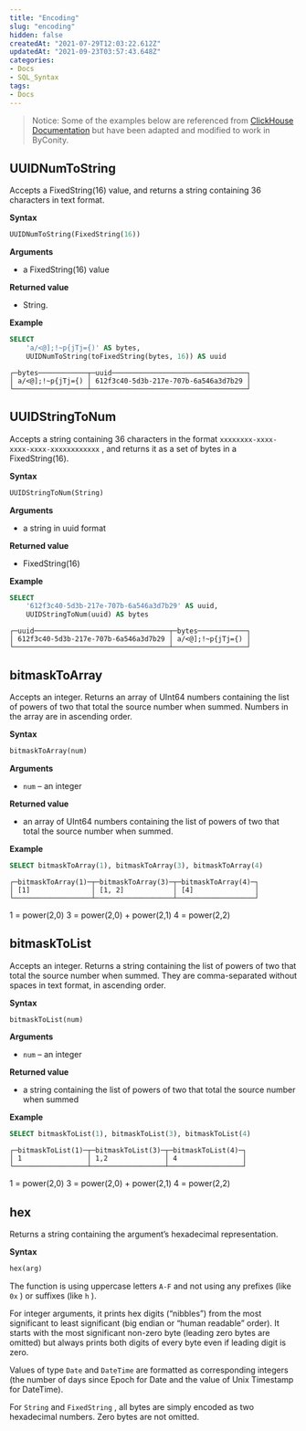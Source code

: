 ```yaml
---
title: "Encoding"
slug: "encoding"
hidden: false
createdAt: "2021-07-29T12:03:22.612Z"
updatedAt: "2021-09-23T03:57:43.648Z"
categories:
- Docs
- SQL_Syntax
tags:
- Docs
---
```

> Notice:
Some of the examples below are referenced from [ClickHouse Documentation](https://clickhouse.com/docs/en/sql-reference/functions/) but have been adapted and modified to work in ByConity.

## UUIDNumToString
Accepts a FixedString(16) value, and returns a string containing 36 characters in text format.

**Syntax**

```sql
UUIDNumToString(FixedString(16))
```

**Arguments**
- a FixedString(16) value

**Returned value**
- String.

**Example**

```sql
SELECT
    'a/<@];!~p{jTj={)' AS bytes,
    UUIDNumToString(toFixedString(bytes, 16)) AS uuid
```

```plain%20text
┌─bytes────────────┬─uuid─────────────────────────────────┐
│ a/<@];!~p{jTj={) │ 612f3c40-5d3b-217e-707b-6a546a3d7b29 │
└──────────────────┴──────────────────────────────────────┘
```

## UUIDStringToNum
Accepts a string containing 36 characters in the format `xxxxxxxx-xxxx-xxxx-xxxx-xxxxxxxxxxxx` , and returns it as a set of bytes in a FixedString(16).

**Syntax**

```sql
UUIDStringToNum(String)
```

**Arguments**
- a string in uuid format

**Returned value**
- FixedString(16)

**Example**

```sql
SELECT
    '612f3c40-5d3b-217e-707b-6a546a3d7b29' AS uuid,
    UUIDStringToNum(uuid) AS bytes
```

```plain%20text
┌─uuid─────────────────────────────────┬─bytes────────────┐
│ 612f3c40-5d3b-217e-707b-6a546a3d7b29 │ a/<@];!~p{jTj={) │
└──────────────────────────────────────┴──────────────────┘
```

## bitmaskToArray
Accepts an integer. Returns an array of UInt64 numbers containing the list of powers of two that total the source number when summed. Numbers in the array are in ascending order.

**Syntax**

```sql
bitmaskToArray(num)
```

**Arguments**
- `num` – an integer

**Returned value**
- an array of UInt64 numbers containing the list of powers of two that total the source number when summed.

**Example**

```sql
SELECT bitmaskToArray(1), bitmaskToArray(3), bitmaskToArray(4)
```

```plain%20text
┌─bitmaskToArray(1)─┬─bitmaskToArray(3)─┬─bitmaskToArray(4)─┐
│ [1]               │ [1, 2]            │ [4]               │
└───────────────────┴───────────────────┴───────────────────┘
```
1 = power(2,0)
3 = power(2,0) + power(2,1)
4 = power(2,2)

## bitmaskToList
Accepts an integer. Returns a string containing the list of powers of two that total the source number when summed. They are comma-separated without spaces in text format, in ascending order.

**Syntax**

```sql
bitmaskToList(num)
```

**Arguments**
- `num` – an integer

**Returned value**
- a string containing the list of powers of two that total the source number when summed

**Example**

```sql
SELECT bitmaskToList(1), bitmaskToList(3), bitmaskToList(4)
```

```plain%20text
┌─bitmaskToList(1)─┬─bitmaskToList(3)─┬─bitmaskToList(4)─┐
│ 1                │ 1,2              │ 4                │
└──────────────────┴──────────────────┴──────────────────┘
```
1 = power(2,0)
3 = power(2,0) + power(2,1)
4 = power(2,2)

## hex
Returns a string containing the argument’s hexadecimal representation.

**Syntax**

```sql
hex(arg)
```
The function is using uppercase letters `A-F` and not using any prefixes (like `0x` ) or suffixes (like `h` ).

For integer arguments, it prints hex digits (“nibbles”) from the most significant to least significant (big endian or “human readable” order). It starts with the most significant non-zero byte (leading zero bytes are omitted) but always prints both digits of every byte even if leading digit is zero.

Values of type `Date` and `DateTime` are formatted as corresponding integers (the number of days since Epoch for Date and the value of Unix Timestamp for DateTime).

For `String` and `FixedString` , all bytes are simply encoded as two hexadecimal numbers. Zero bytes are not omitted.

<!-- Values of floating point and Decimal types are encoded as their representation in memory. As we support little endian architecture, they are encoded in little endian. Zero leading/trailing bytes are not omitted.

**Arguments**
- `arg` — A value to convert to hexadecimal. Types: String, UInts, Date or DateTime. 
<!-- TODO: FLOAT & Decimal is not support by cnch

**Returned value**
- A string with the hexadecimal representation of the argument. Type: `String` .

**Example**

```sql
SELECT hex('a'), hex(1), hex(toDate('2019-01-01')), hex(toDateTime('2019-01-01 00:00:00'))
```

```plain%20text
┌─hex('a')─┬─hex(1)─┬─hex(toDate('2019-01-01'))─┬─hex(toDateTime('2019-01-01 00:00:00'))─┐
│ 61       │ 01     │ 45E9                      │ 5C2A3D00                               │
└──────────┴────────┴───────────────────────────┴────────────────────────────────────────┘
```
<!-- TODO: NOT SUPPORT BY CNCH

```sql
SELECT hex(toFloat32(number)) as hex_presentation FROM numbers(15, 2);
```

```plain%20text
┌─hex_presentation─┐
│ 00007041         │
│ 00008041         │
└──────────────────┘
```

```sql
SELECT hex(toFloat64(number)) as hex_presentation FROM numbers(15, 2);
```

```plain%20text
┌─hex_presentation─┐
│ 0000000000002E40 │
│ 0000000000003040 │
└──────────────────┘
```
## unhex
Performs the opposite operation of `hex`. It interprets each pair of hexadecimal digits (in the argument) as a number and converts it to the byte represented by the number. The return value is a binary string (BLOB).

If you want to convert the result to a number, you can use the `reverse` and `reinterpretAs<Type>` functions.

!!! note "Note"

If `unhex` is invoked from within the `gateway-client` , binary strings display using UTF-8.

**Syntax**

```sql
unhex(arg)
```

**Arguments**
- `arg` — A string containing any number of hexadecimal digits. Type: String. 
Supports both uppercase and lowercase letters `A-F` . The number of hexadecimal digits does not have to be even. If it is odd, the last digit is interpreted as the least significant half of the `00-0F` byte. If the argument string contains anything other than hexadecimal digits, some implementation-defined result is returned (an exception isn’t thrown). For a numeric argument the inverse of hex(N) is not performed by unhex().

**Returned value**
- A binary string (BLOB). Type: String.

**Example**

```sql
SELECT unhex('303132'), unhex('4D7953514C');
```

```plain%20text
┌─unhex('303132')─┬─unhex('4D7953514C')─┐
│ 012             │ MySQL               │
└─────────────────┴─────────────────────┘
```

```sql
SELECT reinterpretAsUInt64(reverse(unhex('FFF'))) AS num;
```

```plain%20text
┌─num──┐
│ 4095 │
└──────┘
```
